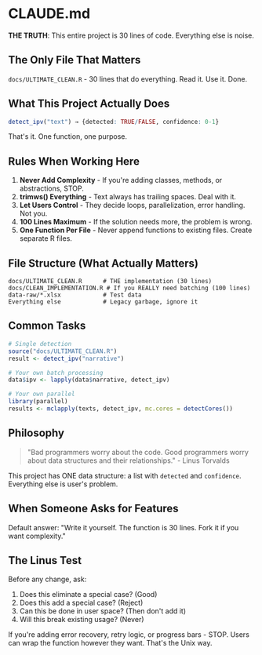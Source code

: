 # CLAUDE.md

**THE TRUTH**: This entire project is 30 lines of code. Everything else is noise.

## The Only File That Matters

`docs/ULTIMATE_CLEAN.R` - 30 lines that do everything. Read it. Use it. Done.

## What This Project Actually Does

```r
detect_ipv("text") → {detected: TRUE/FALSE, confidence: 0-1}
```

That's it. One function, one purpose.

## Rules When Working Here

1. **Never Add Complexity** - If you're adding classes, methods, or abstractions, STOP.
2. **trimws() Everything** - Text always has trailing spaces. Deal with it.
3. **Let Users Control** - They decide loops, parallelization, error handling. Not you.
4. **100 Lines Maximum** - If the solution needs more, the problem is wrong.
5. **One Function Per File** - Never append functions to existing files. Create separate R files.

## File Structure (What Actually Matters)

```
docs/ULTIMATE_CLEAN.R      # THE implementation (30 lines)
docs/CLEAN_IMPLEMENTATION.R # If you REALLY need batching (100 lines)
data-raw/*.xlsx            # Test data
Everything else            # Legacy garbage, ignore it
```

## Common Tasks

```r
# Single detection
source("docs/ULTIMATE_CLEAN.R")
result <- detect_ipv("narrative")

# Your own batch processing
data$ipv <- lapply(data$narrative, detect_ipv)

# Your own parallel
library(parallel)
results <- mclapply(texts, detect_ipv, mc.cores = detectCores())
```

## Philosophy

> "Bad programmers worry about the code. Good programmers worry about data structures and their relationships." - Linus Torvalds

This project has ONE data structure: a list with `detected` and `confidence`. Everything else is user's problem.

## When Someone Asks for Features

Default answer: "Write it yourself. The function is 30 lines. Fork it if you want complexity."

## The Linus Test

Before any change, ask:
1. Does this eliminate a special case? (Good)
2. Does this add a special case? (Reject)
3. Can this be done in user space? (Then don't add it)
4. Will this break existing usage? (Never)

If you're adding error recovery, retry logic, or progress bars - STOP. Users can wrap the function however they want. That's the Unix way.
